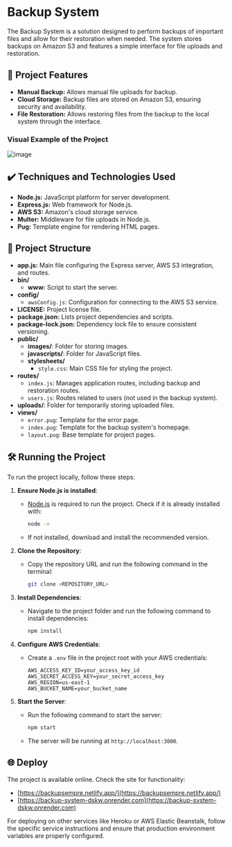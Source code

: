 # Backup System

The Backup System is a solution designed to perform backups of important files and allow for their restoration when needed. The system stores backups on Amazon S3 and features a simple interface for file uploads and restoration.

## 🔨 Project Features

- **Manual Backup:** Allows manual file uploads for backup.
- **Cloud Storage:** Backup files are stored on Amazon S3, ensuring security and availability.
- **File Restoration:** Allows restoring files from the backup to the local system through the interface.

### Visual Example of the Project

![image](https://github.com/user-attachments/assets/1f56e155-6a6a-4a41-92de-0e898ee835f4)

## ✔️ Techniques and Technologies Used

- **Node.js:** JavaScript platform for server development.
- **Express.js:** Web framework for Node.js.
- **AWS S3:** Amazon's cloud storage service.
- **Multer:** Middleware for file uploads in Node.js.
- **Pug:** Template engine for rendering HTML pages.

## 📁 Project Structure

- **app.js:** Main file configuring the Express server, AWS S3 integration, and routes.
- **bin/**
    - **www:** Script to start the server.
- **config/**
    - `awsConfig.js`: Configuration for connecting to the AWS S3 service.
- **LICENSE:** Project license file.
- **package.json:** Lists project dependencies and scripts.
- **package-lock.json:** Dependency lock file to ensure consistent versioning.
- **public/**
    - **images/**: Folder for storing images.
    - **javascripts/**: Folder for JavaScript files.
    - **stylesheets/**
        - `style.css`: Main CSS file for styling the project.
- **routes/**
    - `index.js`: Manages application routes, including backup and restoration routes.
    - `users.js`: Routes related to users (not used in the backup system).
- **uploads/**: Folder for temporarily storing uploaded files.
- **views/**
    - `error.pug`: Template for the error page.
    - `index.pug`: Template for the backup system's homepage.
    - `layout.pug`: Base template for project pages.

## 🛠️ Running the Project

To run the project locally, follow these steps:

1. **Ensure Node.js is installed**:
    - [Node.js](https://nodejs.org/) is required to run the project. Check if it is already installed with:
      ```bash
      node -v
      ```
    - If not installed, download and install the recommended version.

2. **Clone the Repository**:
    - Copy the repository URL and run the following command in the terminal:
      ```bash
      git clone <REPOSITORY_URL>
      ```

3. **Install Dependencies**:
    - Navigate to the project folder and run the following command to install dependencies:
      ```bash
      npm install
      ```

4. **Configure AWS Credentials**:
    - Create a `.env` file in the project root with your AWS credentials:
      ```
      AWS_ACCESS_KEY_ID=your_access_key_id
      AWS_SECRET_ACCESS_KEY=your_secret_access_key
      AWS_REGION=us-east-1
      AWS_BUCKET_NAME=your_bucket_name
      ```

5. **Start the Server**:
    - Run the following command to start the server:
      ```bash
      npm start
      ```
    - The server will be running at `http://localhost:3000`.

## 🌐 Deploy

The project is available online. Check the site for functionality:

- [https://backupsempre.netlify.app/](https://backupsempre.netlify.app/)
- [https://backup-system-dskw.onrender.com](https://backup-system-dskw.onrender.com)

For deploying on other services like Heroku or AWS Elastic Beanstalk, follow the specific service instructions and ensure that production environment variables are properly configured.
